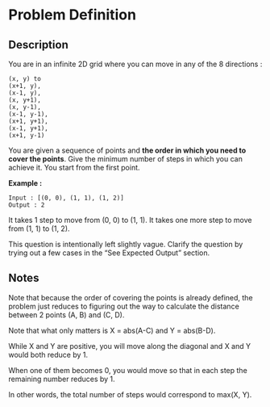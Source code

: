 # Problem Definition

## Description

You are in an infinite 2D grid where you can move in any of the 8 directions :

```text
(x, y) to
(x+1, y),
(x-1, y),
(x, y+1),
(x, y-1),
(x-1, y-1),
(x+1, y+1),
(x-1, y+1),
(x+1, y-1)
```

You are given a sequence of points and **the order in which you need to cover the points**. Give the minimum number of steps in which you can achieve it. You start from the first point.

**Example :**

```text
Input : [(0, 0), (1, 1), (1, 2)]
Output : 2
```

It takes 1 step to move from (0, 0) to (1, 1). It takes one more step to move from (1, 1) to (1, 2).

This question is intentionally left slightly vague. Clarify the question by trying out a few cases in the “See Expected Output” section.

## Notes

Note that because the order of covering the points is already defined, the problem just reduces to figuring out the way to calculate the distance between 2 points (A, B) and (C, D).

Note that what only matters is X = abs(A-C) and Y = abs(B-D).

While X and Y are positive, you will move along the diagonal and X and Y would both reduce by 1.

When one of them becomes 0, you would move so that in each step the remaining number reduces by 1.

In other words, the total number of steps would correspond to max(X, Y).